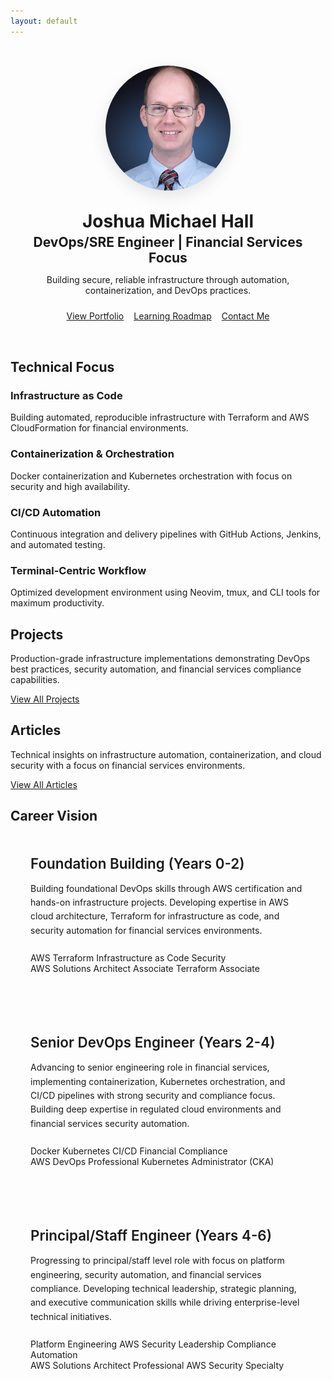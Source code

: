 ```yaml
---
layout: default
---
```


<div class="hero-section with-divider">
  <div class="hero-content">
    <div class="hero-layout">
      <div class="hero-image">
        <img src="/assets/images/headshot.jpg" alt="Joshua Michael Hall" loading="lazy">
      </div>
      <div class="hero-text">
        <h1>Joshua Michael Hall</h1>
        <h2>DevOps/SRE Engineer | Financial Services Focus</h2>
        <p>Building secure, reliable infrastructure through automation, containerization, and DevOps practices.</p>
        <div class="hero-links">
          <a href="/portfolio" class="btn primary-btn">View Portfolio</a>
          <a href="/roadmap" class="btn accent-btn">Learning Roadmap</a>
          <a href="/contact" class="btn secondary-btn">Contact Me</a>
        </div>
      </div>
    </div>
  </div>
</div>

<div class="home-section with-divider" id="technical-focus">
  <h2>Technical Focus</h2>
  <div class="tech-focus-grid">
    <div class="tech-focus-item">
      <h3>Infrastructure as Code</h3>
      <p>Building automated, reproducible infrastructure with Terraform and AWS CloudFormation for financial environments.</p>
    </div>
    <div class="tech-focus-item">
      <h3>Containerization & Orchestration</h3>
      <p>Docker containerization and Kubernetes orchestration with focus on security and high availability.</p>
    </div>
    <div class="tech-focus-item">
      <h3>CI/CD Automation</h3>
      <p>Continuous integration and delivery pipelines with GitHub Actions, Jenkins, and automated testing.</p>
    </div>
    <div class="tech-focus-item">
      <h3>Terminal-Centric Workflow</h3>
      <p>Optimized development environment using Neovim, tmux, and CLI tools for maximum productivity.</p>
    </div>
  </div>
</div>

<div class="home-section with-divider" id="projects">
  <h2>Projects</h2>
  <p class="section-intro-text">Production-grade infrastructure implementations demonstrating DevOps best practices, security automation, and financial services compliance capabilities.</p>
  <div id="github-projects"></div>
  <div class="section-link">
    <a href="/portfolio" class="btn outlined-btn">View All Projects</a>
  </div>
</div>

<div class="home-section no-divider" id="articles">
  <h2>Articles</h2>
  <p class="section-intro-text">Technical insights on infrastructure automation, containerization, and cloud security with a focus on financial services environments.</p>
  <div id="devto-articles"></div>
  <div class="section-link">
    <a href="/blog" class="btn outlined-btn">View All Articles</a>
  </div>
</div>

<div class="home-section no-divider" id="career-vision">
  <h2>Career Vision</h2>
  <div class="career-phases">
    <div class="career-phase">
      <div class="phase-content">
        <h3>Foundation Building (Years 0-2)</h3>
        <p>Building foundational DevOps skills through AWS certification and hands-on infrastructure projects. Developing expertise in AWS cloud architecture, Terraform for infrastructure as code, and security automation for financial services environments.</p>
        <div class="timeline-skills">
          <span class="skill-tag">AWS</span>
          <span class="skill-tag">Terraform</span>
          <span class="skill-tag">Infrastructure as Code</span>
          <span class="skill-tag">Security</span>
        </div>
        <div class="timeline-certs">
          <span class="cert-badge">AWS Solutions Architect Associate</span>
          <span class="cert-badge">Terraform Associate</span>
        </div>
      </div>
    </div>
    <div class="career-phase">
      <div class="phase-content">
        <h3>Senior DevOps Engineer (Years 2-4)</h3>
        <p>Advancing to senior engineering role in financial services, implementing containerization, Kubernetes orchestration, and CI/CD pipelines with strong security and compliance focus. Building deep expertise in regulated cloud environments and financial services security automation.</p>
        <div class="timeline-skills">
          <span class="skill-tag">Docker</span>
          <span class="skill-tag">Kubernetes</span>
          <span class="skill-tag">CI/CD</span>
          <span class="skill-tag">Financial Compliance</span>
        </div>
        <div class="timeline-certs">
          <span class="cert-badge">AWS DevOps Professional</span>
          <span class="cert-badge">Kubernetes Administrator (CKA)</span>
        </div>
      </div>
    </div>
    <div class="career-phase">
      <div class="phase-content">
        <h3>Principal/Staff Engineer (Years 4-6)</h3>
        <p>Progressing to principal/staff level role with focus on platform engineering, security automation, and financial services compliance. Developing technical leadership, strategic planning, and executive communication skills while driving enterprise-level technical initiatives.</p>
        <div class="timeline-skills">
          <span class="skill-tag">Platform Engineering</span>
          <span class="skill-tag">AWS Security</span>
          <span class="skill-tag">Leadership</span>
          <span class="skill-tag">Compliance Automation</span>
        </div>
        <div class="timeline-certs">
          <span class="cert-badge">AWS Solutions Architect Professional</span>
          <span class="cert-badge">AWS Security Specialty</span>
        </div>
      </div>
    </div>
  </div>
</div>

<style>
  .hero-layout {
    display: flex;
    flex-direction: column;
    align-items: center;
    gap: 2rem;
    max-width: 1200px;
    margin: 0 auto;
    padding: 2rem 1rem;
    text-align: center;
  }
  
  .hero-image {
    flex-shrink: 0;
    width: 200px;
    height: 200px;
    border-radius: 50%;
    overflow: hidden;
    box-shadow: 0 8px 24px rgba(0, 0, 0, 0.1);
  }
  
  .hero-image img {
    width: 100%;
    height: 100%;
    object-fit: cover;
    object-position: center;
    transition: transform 0.3s ease;
  }
  
  .hero-image:hover img {
    transform: scale(1.05);
  }
  
  .hero-text {
    text-align: center;
  }
  
  .hero-text h1 {
    margin-top: 0;
    margin-bottom: 0.25rem;
  }
  
  .hero-text h2 {
    margin-top: 0;
    margin-bottom: 0.5rem;
  }
  
  .hero-text p {
    margin-bottom: 1.5rem;
  }
  
  .hero-links {
    display: flex;
    gap: 1rem;
    margin-top: 1.5rem;
    justify-content: center;
  }
  
  @media (max-width: 768px) {
    .hero-layout {
      gap: 1.5rem;
      padding: 1.5rem 1rem;
    }
    
    .hero-image {
      width: 180px;
      height: 180px;
    }
    
    .hero-links {
      flex-wrap: wrap;
    }
  }
  
  @media (max-width: 480px) {
    .hero-layout {
      gap: 1rem;
      padding: 1rem;
    }
    
    .hero-image {
      width: 150px;
      height: 150px;
    }
    
    .hero-links {
      gap: 0.5rem;
    }
  }
</style>

<style>
  .career-phases {
    display: flex;
    flex-direction: column;
    gap: 2rem;
    max-width: 1000px;
    margin: 0 auto;
  }
  
  .career-phase {
    background: var(--bg-content);
    border: 1px solid var(--border-color);
    border-radius: 12px;
    padding: 2rem;
    transition: box-shadow 0.3s ease;
  }
  
  .career-phase:hover {
    box-shadow: 0 4px 16px rgba(0, 0, 0, 0.1);
  }
  
  .phase-content h3 {
    margin-top: 0;
    margin-bottom: 1rem;
    color: var(--primary-color);
    font-size: 1.4rem;
    font-weight: 600;
  }
  
  .phase-content p {
    margin-bottom: 1.5rem;
    line-height: 1.6;
  }
  
  @media (max-width: 768px) {
    .career-phases {
      gap: 1.5rem;
    }
    
    .career-phase {
      padding: 1.5rem;
    }
  }
</style>

